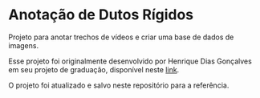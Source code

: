 # Anotação de Dutos Rígidos
Projeto para anotar trechos de vídeos e criar uma base de dados de imagens.

Esse projeto foi originalmente desenvolvido por Henrique Dias Gonçalves em seu projeto de graduação, disponível neste <a href='http://monografias.poli.ufrj.br/monografias/monopoli10028270.pdf'>link</a>.

O projeto foi atualizado e salvo neste repositório para a referência.
